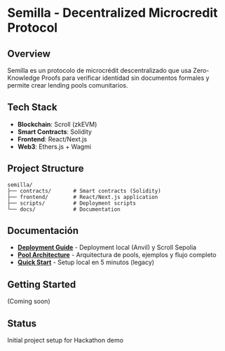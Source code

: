 # Semilla - Decentralized Microcredit Protocol

## Overview
Semilla es un protocolo de microcrédit descentralizado que usa Zero-Knowledge Proofs para verificar identidad sin documentos formales y permite crear lending pools comunitarios.

## Tech Stack
- **Blockchain**: Scroll (zkEVM)
- **Smart Contracts**: Solidity
- **Frontend**: React/Next.js
- **Web3**: Ethers.js + Wagmi

## Project Structure
```
semilla/
├── contracts/       # Smart contracts (Solidity)
├── frontend/        # React/Next.js application
├── scripts/         # Deployment scripts
└── docs/            # Documentation
```

## Documentación

- **[Deployment Guide](./docs/DEPLOYMENT.md)** - Deployment local (Anvil) y Scroll Sepolia
- **[Pool Architecture](./docs/POOL_ARCHITECTURE.md)** - Arquitectura de pools, ejemplos y flujo completo
- **[Quick Start](./docs/GUIA_RAPIDA.md)** - Setup local en 5 minutos (legacy)

## Getting Started
(Coming soon)

## Status
Initial project setup for Hackathon demo

